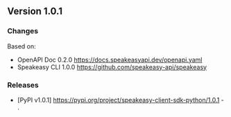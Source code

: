 

## Version 1.0.1
### Changes
Based on:
- OpenAPI Doc 0.2.0 https://docs.speakeasyapi.dev/openapi.yaml
- Speakeasy CLI 1.0.0 https://github.com/speakeasy-api/speakeasy
### Releases
- [PyPI v1.0.1] https://pypi.org/project/speakeasy-client-sdk-python/1.0.1 - .